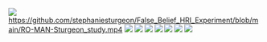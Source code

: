 ![](https://github.com/stephaniesturgeon/False_Belief_HRI_Experiment/blob/main/Sturgeon_Poster_RO-MAN.png)
https://github.com/stephaniesturgeon/False_Belief_HRI_Experiment/blob/main/RO-MAN-Sturgeon_study.mp4
![](https://github.com/stephaniesturgeon/False_Belief_HRI_Experiment/blob/main/RO-MAN_paper_pdfs/089564671-2.png)
![](https://github.com/stephaniesturgeon/False_Belief_HRI_Experiment/blob/main/RO-MAN_paper_pdfs/089564671-3.png)
![](https://github.com/stephaniesturgeon/False_Belief_HRI_Experiment/blob/main/RO-MAN_paper_pdfs/089564671-4.png)
![](https://github.com/stephaniesturgeon/False_Belief_HRI_Experiment/blob/main/RO-MAN_paper_pdfs/089564671-5.png)
![](https://github.com/stephaniesturgeon/False_Belief_HRI_Experiment/blob/main/RO-MAN_paper_pdfs/089564671-6.png)
![](https://github.com/stephaniesturgeon/False_Belief_HRI_Experiment/blob/main/RO-MAN_paper_pdfs/089564671-7.png)
![](https://github.com/stephaniesturgeon/False_Belief_HRI_Experiment/blob/main/RO-MAN_paper_pdfs/089564671-8.png)
